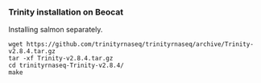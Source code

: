 ### Trinity installation on Beocat

Installing salmon separately.
```
wget https://github.com/trinityrnaseq/trinityrnaseq/archive/Trinity-v2.8.4.tar.gz
tar -xf Trinity-v2.8.4.tar.gz 
cd trinityrnaseq-Trinity-v2.8.4/
make 
```
